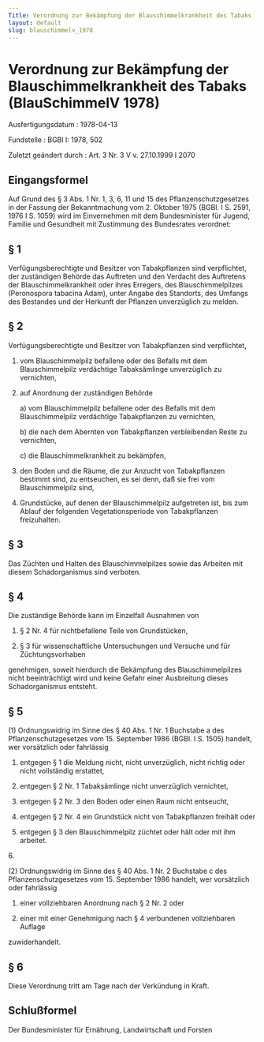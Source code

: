 ```yaml
---
Title: Verordnung zur Bekämpfung der Blauschimmelkrankheit des Tabaks
layout: default
slug: blauschimmelv_1978
---
```


# Verordnung zur Bekämpfung der Blauschimmelkrankheit des Tabaks (BlauSchimmelV 1978)

Ausfertigungsdatum
:   1978-04-13

Fundstelle
:   BGBl I: 1978, 502

Zuletzt geändert durch
:   Art. 3 Nr. 3 V v. 27.10.1999 I 2070


## Eingangsformel

Auf Grund des § 3 Abs. 1 Nr. 1, 3, 6, 11 und 15 des
Pflanzenschutzgesetzes in der Fassung der Bekanntmachung vom 2.
Oktober 1975 (BGBl. I S. 2591, 1976 I S. 1059) wird im Einvernehmen
mit dem Bundesminister für Jugend, Familie und Gesundheit mit
Zustimmung des Bundesrates verordnet:


## § 1

Verfügungsberechtigte und Besitzer von Tabakpflanzen sind
verpflichtet, der zuständigen Behörde das Auftreten und den Verdacht
des Auftretens der Blauschimmelkrankheit oder ihres Erregers, des
Blauschimmelpilzes (Peronospora tabacina Adam), unter Angabe des
Standorts, des Umfangs des Bestandes und der Herkunft der Pflanzen
unverzüglich zu melden.


## § 2

Verfügungsberechtigte und Besitzer von Tabakpflanzen sind
verpflichtet,

1.  vom Blauschimmelpilz befallene oder des Befalls mit dem
    Blauschimmelpilz verdächtige Tabaksämlinge unverzüglich zu vernichten,


2.  auf Anordnung der zuständigen Behörde

    a)  vom Blauschimmelpilz befallene oder des Befalls mit dem
        Blauschimmelpilz verdächtige Tabakpflanzen zu vernichten,


    b)  die nach dem Abernten von Tabakpflanzen verbleibenden Reste zu
        vernichten,


    c)  die Blauschimmelkrankheit zu bekämpfen,





3.  den Boden und die Räume, die zur Anzucht von Tabakpflanzen bestimmt
    sind, zu entseuchen, es sei denn, daß sie frei vom Blauschimmelpilz
    sind,


4.  Grundstücke, auf denen der Blauschimmelpilz aufgetreten ist, bis zum
    Ablauf der folgenden Vegetationsperiode von Tabakpflanzen
    freizuhalten.





## § 3

Das Züchten und Halten des Blauschimmelpilzes sowie das Arbeiten mit
diesem Schadorganismus sind verboten.


## § 4

Die zuständige Behörde kann im Einzelfall Ausnahmen von

1.  § 2 Nr. 4 für nichtbefallene Teile von Grundstücken,


2.  § 3 für wissenschaftliche Untersuchungen und Versuche und für
    Züchtungsvorhaben



genehmigen, soweit hierdurch die Bekämpfung des Blauschimmelpilzes
nicht beeinträchtigt wird und keine Gefahr einer Ausbreitung dieses
Schadorganismus entsteht.


## § 5

(1) Ordnungswidrig im Sinne des § 40 Abs. 1 Nr. 1 Buchstabe a des
Pflanzenschutzgesetzes vom 15. September 1986 (BGBl. I S. 1505)
handelt, wer vorsätzlich oder fahrlässig

1.  entgegen § 1 die Meldung nicht, nicht unverzüglich, nicht richtig oder
    nicht vollständig erstattet,


2.  entgegen § 2 Nr. 1 Tabaksämlinge nicht unverzüglich vernichtet,


3.  entgegen § 2 Nr. 3 den Boden oder einen Raum nicht entseucht,


4.  entgegen § 2 Nr. 4 ein Grundstück nicht von Tabakpflanzen freihält
    oder


5.  entgegen § 3 den Blauschimmelpilz züchtet oder hält oder mit ihm
    arbeitet.



6\.

(2) Ordnungswidrig im Sinne des § 40 Abs. 1 Nr. 2 Buchstabe c des
Pflanzenschutzgesetzes vom 15. September 1986 handelt, wer vorsätzlich
oder fahrlässig

1.  einer vollziehbaren Anordnung nach § 2 Nr. 2 oder


2.  einer mit einer Genehmigung nach § 4 verbundenen vollziehbaren Auflage



zuwiderhandelt.


## § 6

Diese Verordnung tritt am Tage nach der Verkündung in Kraft.


## Schlußformel

Der Bundesminister für Ernährung, Landwirtschaft und Forsten

